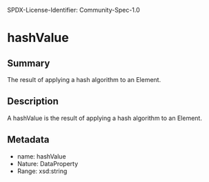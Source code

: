 SPDX-License-Identifier: Community-Spec-1.0

# hashValue

## Summary

The result of applying a hash algorithm to an Element.

## Description

A hashValue is the result of applying a hash algorithm to an Element.

## Metadata

- name: hashValue
- Nature: DataProperty
- Range: xsd:string
